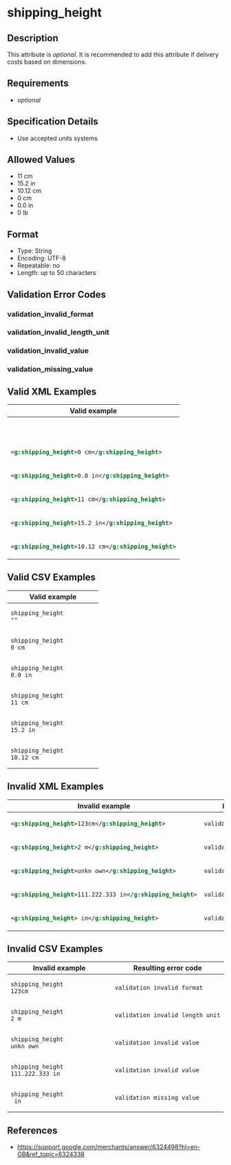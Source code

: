 # shipping_height

## Description

This attribute is *optional*.
It is recommended to add this attribute if delivery costs based on dimensions.

## Requirements

* *optional*


## Specification Details

- Use accepted units systems

## Allowed Values
- 11 cm
- 15.2 in
- 10.12 cm
- 0 cm
- 0.0 in
- 0 lb

## Format

- Type: String
- Encoding: UTF-8
- Repeatable: no
- Length: up to 50 characters


## Validation Error Codes

### validation_invalid_format
### validation_invalid_length_unit
### validation_invalid_value
### validation_missing_value

## Valid XML Examples

<table>
<thead>
<tr><th>Valid example                                  </th></tr>
</thead>
<tbody>
<tr><td>

```xml
                                               
```

</td></tr>
<tr><td>

```xml
<g:shipping_height>0 cm</g:shipping_height>    
```

</td></tr>
<tr><td>

```xml
<g:shipping_height>0.0 in</g:shipping_height>  
```

</td></tr>
<tr><td>

```xml
<g:shipping_height>11 cm</g:shipping_height>   
```

</td></tr>
<tr><td>

```xml
<g:shipping_height>15.2 in</g:shipping_height> 
```

</td></tr>
<tr><td>

```xml
<g:shipping_height>10.12 cm</g:shipping_height>
```

</td></tr>
</tbody>
</table>

## Valid CSV Examples

<table>
<thead>
<tr><th>Valid example  </th></tr>
</thead>
<tbody>
<tr><td>

```csv
shipping_height
""                
```

</td></tr>
<tr><td>

```csv
shipping_height
0 cm                
```

</td></tr>
<tr><td>

```csv
shipping_height
0.0 in                
```

</td></tr>
<tr><td>

```csv
shipping_height
11 cm                
```

</td></tr>
<tr><td>

```csv
shipping_height
15.2 in                
```

</td></tr>
<tr><td>

```csv
shipping_height
10.12 cm                
```

</td></tr>
</tbody>
</table>

## Invalid XML Examples

<table>
<thead>
<tr><th>Invalid example                                      </th><th>Resulting error code          </th></tr>
</thead>
<tbody>
<tr><td>

```xml
<g:shipping_height>123cm</g:shipping_height>         
```

</td><td>

```xml
validation_invalid_format     
```

</td></tr>
<tr><td>

```xml
<g:shipping_height>2 m</g:shipping_height>           
```

</td><td>

```xml
validation_invalid_length_unit
```

</td></tr>
<tr><td>

```xml
<g:shipping_height>unkn own</g:shipping_height>      
```

</td><td>

```xml
validation_invalid_value      
```

</td></tr>
<tr><td>

```xml
<g:shipping_height>111.222.333 in</g:shipping_height>
```

</td><td>

```xml
validation_invalid_value      
```

</td></tr>
<tr><td>

```xml
<g:shipping_height> in</g:shipping_height>           
```

</td><td>

```xml
validation_missing_value      
```

</td></tr>
</tbody>
</table>

## Invalid CSV Examples

<table>
<thead>
<tr><th>Invalid example  </th><th>Resulting error code          </th></tr>
</thead>
<tbody>
<tr><td>

```csv
shipping_height
123cm                  
```

</td><td>

```csv
validation_invalid_format     
```

</td></tr>
<tr><td>

```csv
shipping_height
2 m                  
```

</td><td>

```csv
validation_invalid_length_unit
```

</td></tr>
<tr><td>

```csv
shipping_height
unkn own                  
```

</td><td>

```csv
validation_invalid_value      
```

</td></tr>
<tr><td>

```csv
shipping_height
111.222.333 in                  
```

</td><td>

```csv
validation_invalid_value      
```

</td></tr>
<tr><td>

```csv
shipping_height
 in                  
```

</td><td>

```csv
validation_missing_value      
```

</td></tr>
</tbody>
</table>

## References
* https://support.google.com/merchants/answer/6324498?hl=en-GB&ref_topic=6324338

